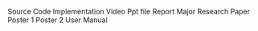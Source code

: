 Source Code
Implementation Video
Ppt file
Report Major
Research Paper
Poster 1
Poster 2
User Manual
